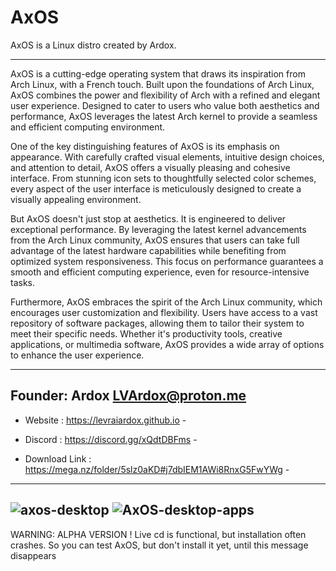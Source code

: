 # AxOS
AxOS is a Linux distro created by Ardox.

-------------------------------------------
AxOS is a cutting-edge operating system that draws its inspiration from Arch Linux, with a French touch. Built upon the foundations of Arch Linux, AxOS combines the power and flexibility of Arch with a refined and elegant user experience. Designed to cater to users who value both aesthetics and performance, AxOS leverages the latest Arch kernel to provide a seamless and efficient computing environment.

One of the key distinguishing features of AxOS is its emphasis on appearance. With carefully crafted visual elements, intuitive design choices, and attention to detail, AxOS offers a visually pleasing and cohesive interface. From stunning icon sets to thoughtfully selected color schemes, every aspect of the user interface is meticulously designed to create a visually appealing environment.

But AxOS doesn't just stop at aesthetics. It is engineered to deliver exceptional performance. By leveraging the latest kernel advancements from the Arch Linux community, AxOS ensures that users can take full advantage of the latest hardware capabilities while benefiting from optimized system responsiveness. This focus on performance guarantees a smooth and efficient computing experience, even for resource-intensive tasks.

Furthermore, AxOS embraces the spirit of the Arch Linux community, which encourages user customization and flexibility. Users have access to a vast repository of software packages, allowing them to tailor their system to meet their specific needs. Whether it's productivity tools, creative applications, or multimedia software, AxOS provides a wide array of options to enhance the user experience.

-------------------------------------------

Founder: Ardox <LVArdox@proton.me>
 -------------------------------------------

 - Website : https://levraiardox.github.io -

 - Discord : https://discord.gg/xQdtDBFms -

 - Download Link : https://mega.nz/folder/5slz0aKD#j7dbIEM1AWi8RnxG5FwYWg -

 -------------------------------------------
![axos-desktop](https://github.com/LeVraiArdox/AxOS/assets/110931544/21a39854-6485-4434-86b1-7fc3164ba12f)
![AxOS-desktop-apps](https://github.com/LeVraiArdox/AxOS/assets/110931544/84247b3e-f1ac-441d-9f03-fbf159fd0934)
--------------------------------------------
WARNING: ALPHA VERSION ! Live cd is functional, but installation often crashes. So you can test AxOS, but don't install it yet, until this message disappears
